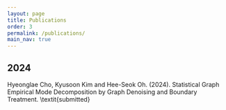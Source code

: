 ```yaml
---
layout: page
title: Publications
order: 3
permalink: /publications/
main_nav: true
---
```


## 2024
Hyeonglae Cho, Kyusoon Kim and Hee-Seok Oh. (2024). Statistical Graph Empirical Mode Decomposition by Graph Denoising and Boundary Treatment. \textit{submitted}
